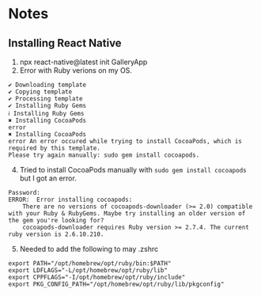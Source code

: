 # Notes

## Installing React Native

1. npx react-native@latest init GalleryApp
2. Error with Ruby verions on my OS.

```
✔ Downloading template
✔ Copying template
✔ Processing template
✔ Installing Ruby Gems
ℹ Installing Ruby Gems
✖ Installing CocoaPods
error
✖ Installing CocoaPods
error An error occured while trying to install CocoaPods, which is required by this template.
Please try again manually: sudo gem install cocoapods.
```
4. Tried to install CocoaPods manually with `sudo gem install cocoapods` but I
   got an error.

```
Password:
ERROR:  Error installing cocoapods:
	There are no versions of cocoapods-downloader (>= 2.0) compatible with your Ruby & RubyGems. Maybe try installing an older version of the gem you're looking for?
	cocoapods-downloader requires Ruby version >= 2.7.4. The current ruby version is 2.6.10.210.
```

5. Needed to add the following to may .zshrc

```
export PATH="/opt/homebrew/opt/ruby/bin:$PATH"
export LDFLAGS="-L/opt/homebrew/opt/ruby/lib"
export CPPFLAGS="-I/opt/homebrew/opt/ruby/include"
export PKG_CONFIG_PATH="/opt/homebrew/opt/ruby/lib/pkgconfig"
```
